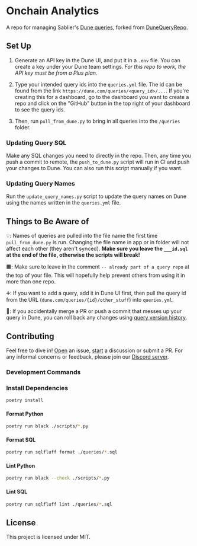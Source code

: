 # Onchain Analytics

A repo for managing Sablier's [Dune queries](https://dune.mintlify.app/api-reference/crud/endpoint/create), forked from
[DuneQueryRepo](https://github.com/duneanalytics/DuneQueryRepo).

## Set Up

1. Generate an API key in the Dune UI, and put it in a `.env` file. You can create a key under your Dune team settings.
   _For this repo to work, the API key must be from a Plus plan._

2. Type your intended query ids into the `queries.yml` file. The id can be found from the link
   `https://dune.com/queries/<query_id>/...`. If you're creating this for a dashboard, go to the dashboard you want to
   create a repo and click on the "GitHub" button in the top right of your dashboard to see the query ids.

3. Then, run `pull_from_dune.py` to bring in all queries into the `/queries` folder.

### Updating Query SQL

Make any SQL changes you need to directly in the repo. Then, any time you push a commit to remote, the `push_to_dune.py`
script will run in CI and push your changes to Dune. You can also run this script manually if you want.

### Updating Query Names

Run the `update_query_names.py` script to update the query names on Dune using the names written in the `queries.yml`
file.

## Things to Be Aware of

💡: Names of queries are pulled into the file name the first time `pull_from_dune.py` is run. Changing the file name in
app or in folder will not affect each other (they aren't synced). **Make sure you leave the `___id.sql` at the end of
the file, otherwise the scripts will break!**

🟧: Make sure to leave in the comment `-- already part of a query repo` at the top of your file. This will hopefully
help prevent others from using it in more than one repo.

➕: If you want to add a query, add it in Dune UI first, then pull the query id from the URL
(`dune.com/queries/{id}/other_stuff`) into `queries.yml`.

🛑: If you accidentally merge a PR or push a commit that messes up your query in Dune, you can roll back any changes
using [query version history](https://dune.com/docs/app/query-editor/version-history).

## Contributing

Feel free to dive in! [Open](../../issues/new) an issue, [start](../../discussions/new) a discussion or submit a PR. For
any informal concerns or feedback, please join our [Discord server](https://discord.gg/bSwRCwWRsT).

### Development Commands

### Install Dependencies

```sh
poetry install
```

#### Format Python

```sh
poetry run black ./scripts/*.py
```

#### Format SQL

```sh
poetry run sqlfluff format ./queries/*.sql
```

#### Lint Python

```sh
poetry run black --check ./scripts/*.py
```

#### Lint SQL

```sh
poetry run sqlfluff lint ./queries/*.sql
```

## License

This project is licensed under MIT.
